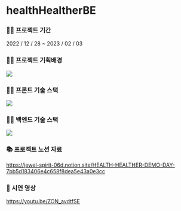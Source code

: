 # healthHealtherBE

### 🙆🏻 프로젝트 기간
2022 / 12 / 28 ~ 2023 / 02 / 03

### 👨‍💻 프로젝트 기획배경
![](https://velog.velcdn.com/images/choidongkuen/post/5d974011-0352-4112-a4ec-536dcf7ef3a7/image.png)

###  👨‍💻 프론트 기술 스택
![](https://velog.velcdn.com/images/choidongkuen/post/0742ddc4-a183-410a-a614-f087952cb850/image.png)


###  👨‍💻 백엔드 기술 스택
![](https://velog.velcdn.com/images/choidongkuen/post/aff57d5a-7ca3-48de-88fb-62f47ed7a5c2/image.png)

###  📚 프로젝트 노션 자료
https://jewel-spirit-06d.notion.site/HEALTH-HEALTHER-DEMO-DAY-7bb5d183406e4c658f8dea5e43a0e3cc

###  📀 시연 영상
https://youtu.be/ZON_avdtfSE

